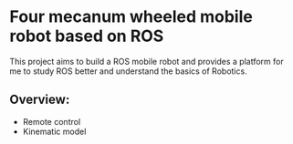 # Four mecanum wheeled mobile robot based on ROS

This project aims to build a ROS mobile robot and provides a platform for me to study ROS better and understand the basics of Robotics.

## Overview:

- Remote control
- Kinematic model

